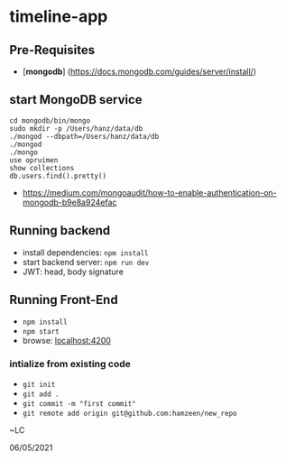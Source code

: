 # timeline-app


## Pre-Requisites ##
*   [**mongodb**] (https://docs.mongodb.com/guides/server/install/)


## start MongoDB service
```
cd mongodb/bin/mongo
sudo mkdir -p /Users/hanz/data/db
./mongod --dbpath=/Users/hanz/data/db
./mongod
./mongo
use opruimen
show collections
db.users.find().pretty()

```
* https://medium.com/mongoaudit/how-to-enable-authentication-on-mongodb-b9e8a924efac

## Running backend
* install dependencies:
    ```npm install```
* start backend server:
    ```npm run dev```
* JWT: head, body signature

## Running Front-End
* ```npm install```
* ```npm start```
* browse: <localhost:4200>


### intialize from existing code
* ```git init```
* ```git add .```
* ```git commit -m "first commit"```
* ```git remote add origin git@github.com:hamzeen/new_repo```

~LC 

06/05/2021
